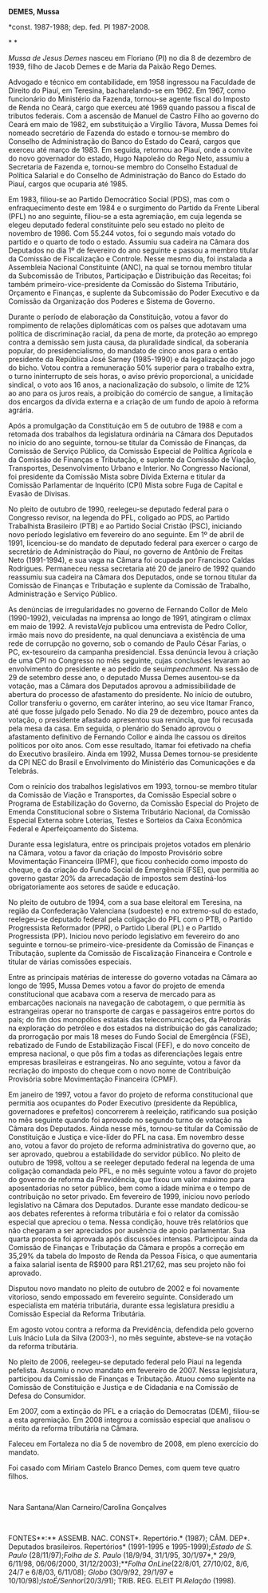 **DEMES, Mussa**

\*const. 1987-1988; dep. fed. PI 1987-2008.

* *

*Mussa de Jesus Demes* nasceu em Floriano (PI) no dia 8 de dezembro de
1939, filho de Jacob Demes e de Maria da Paixão Rego Demes.

Advogado e técnico em contabilidade, em 1958 ingressou na Faculdade de
Direito do Piauí, em Teresina, bacharelando-se em 1962. Em 1967, como
funcionário do Ministério da Fazenda, tornou-se agente fiscal do Imposto
de Renda no Ceará, cargo que exerceu até 1969 quando passou a fiscal de
tributos federais. Com a ascensão de Manuel de Castro Filho ao governo
do Ceará em maio de 1982, em substituição a Virgílio Távora, Mussa Demes
foi nomeado secretário de Fazenda do estado e tornou-se membro do
Conselho de Administração do Banco do Estado do Ceará, cargos que
exerceu até março de 1983. Em seguida, retornou ao Piauí, onde a convite
do novo governador do estado, Hugo Napoleão do Rego Neto, assumiu a
Secretaria de Fazenda e, tornou-se membro do Conselho Estadual de
Política Salarial e do Conselho de Administração do Banco do Estado do
Piauí, cargos que ocuparia até 1985.

Em 1983, filiou-se ao Partido Democrático Social (PDS), mas com o
enfraquecimento deste em 1984 e o surgimento do Partido da Frente
Liberal (PFL) no ano seguinte, filiou-se a esta agremiação, em cuja
legenda se elegeu deputado federal constituinte pelo seu estado no
pleito de novembro de 1986. Com 55.244 votos, foi o segundo mais votado
do partido e o quarto de todo o estado. Assumiu sua cadeira na Câmara
dos Deputados no dia 1º de fevereiro do ano seguinte e passou a membro
titular da Comissão de Fiscalização e Controle. Nesse mesmo dia, foi
instalada a Assembleia Nacional Constituinte (ANC), na qual se tornou
membro titular da Subcomissão de Tributos, Participação e Distribuição
das Receitas; foi também primeiro-vice-presidente da Comissão do Sistema
Tributário, Orçamento e Finanças, e suplente da Subcomissão do Poder
Executivo e da Comissão da Organização dos Poderes e Sistema de Governo.

Durante o período de elaboração da Constituição, votou a favor do
rompimento de relações diplomáticas com os países que adotavam uma
política de discriminação racial, da pena de morte, da proteção ao
emprego contra a demissão sem justa causa, da pluralidade sindical, da
soberania popular, do presidencialismo, do mandato de cinco anos para o
então presidente da República José Sarney (1985-1990) e da legalização
do jogo do bicho. Votou contra a remuneração 50% superior para o
trabalho extra, o turno ininterrupto de seis horas, o aviso prévio
proporcional, a unicidade sindical, o voto aos 16 anos, a nacionalização
do subsolo, o limite de 12% ao ano para os juros reais, a proibição do
comércio de sangue, a limitação dos encargos da dívida externa e a
criação de um fundo de apoio à reforma agrária.

Após a promulgação da Constituição em 5 de outubro de 1988 e com a
retomada dos trabalhos da legislatura ordinária na Câmara dos Deputados
no início do ano seguinte, tornou-se titular da Comissão de Finanças, da
Comissão de Serviço Público, da Comissão Especial de Política Agrícola e
da Comissão de Finanças e Tributação, e suplente da Comissão de Viação,
Transportes, Desenvolvimento Urbano e Interior. No Congresso Nacional,
foi presidente da Comissão Mista sobre Dívida Externa e titular da
Comissão Parlamentar de Inquérito (CPI) Mista sobre Fuga de Capital e
Evasão de Divisas.

No pleito de outubro de 1990, reelegeu-se deputado federal para o
Congresso revisor, na legenda do PFL, coligado ao PDS, ao Partido
Trabalhista Brasileiro (PTB) e ao Partido Social Cristão (PSC),
iniciando novo período legislativo em fevereiro do ano seguinte. Em 1º
de abril de 1991, licenciou-se do mandato de deputado federal para
exercer o cargo de secretário de Administração do Piauí, no governo de
Antônio de Freitas Neto (1991-1994), e sua vaga na Câmara foi ocupada
por Francisco Caldas Rodrigues. Permaneceu nessa secretaria até 20 de
janeiro de 1992 quando reassumiu sua cadeira na Câmara dos Deputados,
onde se tornou titular da Comissão de Finanças e Tributação e suplente
da Comissão de Trabalho, Administração e Serviço Público.

As denúncias de irregularidades no governo de Fernando Collor de Melo
(1990-1992), veiculadas na imprensa ao longo de 1991, atingiram o clímax
em maio de 1992. A revista*Veja* publicou uma entrevista de Pedro
Collor, irmão mais novo do presidente, na qual denunciava a existência
de uma rede de corrupção no governo, sob o comando de Paulo César
Farias, o PC, ex-tesoureiro da campanha presidencial. Essa denúncia
levou à criação de uma CPI no Congresso no mês seguinte, cujas
conclusões levaram ao envolvimento do presidente e ao pedido de
seu*impeachment.* Na sessão de 29 de setembro desse ano, o deputado
Mussa Demes ausentou-se da votação, mas a Câmara dos Deputados aprovou a
admissibilidade de abertura do processo de afastamento do presidente. No
início de outubro, Collor transferiu o governo, em caráter interino, ao
seu vice Itamar Franco, até que fosse julgado pelo Senado. No dia 29 de
dezembro, pouco antes da votação, o presidente afastado apresentou sua
renúncia, que foi recusada pela mesa da casa. Em seguida, o plenário do
Senado aprovou o afastamento definitivo de Fernando Collor e ainda lhe
cassou os direitos políticos por oito anos. Com esse resultado, Itamar
foi efetivado na chefia do Executivo brasileiro. Ainda em 1992, Mussa
Demes tornou-se presidente da CPI NEC do Brasil e Envolvimento do
Ministério das Comunicações e da Telebrás.

Com o reinício dos trabalhos legislativos em 1993, tornou-se membro
titular da Comissão de Viação e Transportes, da Comissão Especial sobre
o Programa de Estabilização do Governo, da Comissão Especial do Projeto
de Emenda Constitucional sobre o Sistema Tributário Nacional, da
Comissão Especial Externa sobre Loterias, Testes e Sorteios da Caixa
Econômica Federal e Aperfeiçoamento do Sistema.

Durante essa legislatura, entre os principais projetos votados em
plenário na Câmara, votou a favor da criação do Imposto Provisório sobre
Movimentação Financeira (IPMF), que ficou conhecido como imposto do
cheque, e da criação do Fundo Social de Emergência (FSE), que permitia
ao governo gastar 20% da arrecadação de impostos sem destiná-los
obrigatoriamente aos setores de saúde e educação.

No pleito de outubro de 1994, com a sua base eleitoral em Teresina, na
região da Confederação Valenciana (sudoeste) e no extremo-sul do estado,
reelegeu-se deputado federal pela coligação do PFL com o PTB, o Partido
Progressista Reformador (PPR), o Partido Liberal (PL) e o Partido
Progressista (PP)**.** Iniciou novo período legislativo em fevereiro do
ano seguinte e tornou-se primeiro-vice-presidente da Comissão de
Finanças e Tributação, suplente da Comissão de Fiscalização Financeira e
Controle e titular de várias comissões especiais.

Entre as principais matérias de interesse do governo votadas na Câmara
ao longo de 1995, Mussa Demes votou a favor do projeto de emenda
constitucional que acabava com a reserva de mercado para as embarcações
nacionais na navegação de cabotagem, o que permitia às estrangeiras
operar no transporte de cargas e passageiros entre portos do país; do
fim dos monopólios estatais das telecomunicações, da Petrobrás na
exploração do petróleo e dos estados na distribuição do gás canalizado;
da prorrogação por mais 18 meses do Fundo Social de Emergência (FSE),
rebatizado de Fundo de Estabilização Fiscal (FEF), e do novo conceito de
empresa nacional, o que pôs fim a todas as diferenciações legais entre
empresas brasileiras e estrangeiras. No ano seguinte, votou a favor da
recriação do imposto do cheque com o novo nome de Contribuição
Provisória sobre Movimentação Financeira (CPMF).

Em janeiro de 1997, votou a favor do projeto de reforma constitucional
que permitia aos ocupantes do Poder Executivo (presidente da República,
governadores e prefeitos) concorrerem à reeleição, ratificando sua
posição no mês seguinte quando foi aprovado no segundo turno de votação
na Câmara dos Deputados. Ainda nesse mês, tornou-se titular da Comissão
de Constituição e Justiça e vice-líder do PFL na casa. Em novembro desse
ano, votou a favor do projeto de reforma administrativa do governo que,
ao ser aprovado, quebrou a estabilidade do servidor público. No pleito
de outubro de 1998, voltou a se reeleger deputado federal na legenda de
uma coligação comandada pelo PFL, e no mês seguinte votou a favor do
projeto do governo de reforma da Previdência, que fixou um valor máximo
para aposentadorias no setor público, bem como a idade mínima e o tempo
de contribuição no setor privado. Em fevereiro de 1999, iniciou novo
período legislativo na Câmara dos Deputados. Durante esse mandato
dedicou-se aos debates referentes à reforma tributária e foi o relator
da comissão especial que apreciou o tema. Nessa condição, houve três
relatórios que não chegaram a ser apreciados por ausência de apoio
parlamentar. Sua quarta proposta foi aprovada após discussões intensas.
Participou ainda da Comissão de Finanças e Tributação da Câmara e propôs
a correção em 35,29% da tabela do Imposto de Renda da Pessoa Física, o
que aumentaria a faixa salarial isenta de R\$900 para R\$1.217,62, mas
seu projeto não foi aprovado.

Disputou novo mandato no pleito de outubro de 2002 e foi novamente
vitorioso, sendo empossado em fevereiro seguinte. Considerado um
especialista em matéria tributária, durante essa legislatura presidiu a
Comissão Especial da Reforma Tributária.

Em agosto votou contra a reforma da Previdência, defendida pelo governo
Luís Inácio Lula da Silva (2003-), no mês seguinte, absteve-se na
votação da reforma tributária.

No pleito de 2006, reelegeu-se deputado federal pelo Piauí na legenda
pefelista. Assumiu o novo mandato em fevereiro de 2007. Nessa
legislatura, participou da Comissão de Finanças e Tributação. Atuou como
suplente na Comissão de Constituição e Justiça e de Cidadania e na
Comissão de Defesa do Consumidor.

Em 2007, com a extinção do PFL e a criação do Democratas (DEM),
filiou-se a esta agremiação. Em 2008 integrou a comissão especial que
analisou o mérito da reforma tributária na Câmara.

Faleceu em Fortaleza no dia 5 de novembro de 2008, em pleno exercício do
mandato.

Foi casado com Míriam Castelo Branco Demes, com quem teve quatro filhos.

 

Nara Santana/Alan Carneiro/Carolina Gonçalves

 

FONTES**:** ASSEMB. NAC. CONST*. Repertório.* (1987); CÂM. DEP*.
Deputados brasileiros. Repertórios* (1991-1995 e 1995-1999);*Estado de
S. Paulo* (28/11/97);*Folha de S. Paulo* (18/9/94, 31/1/95, 30/1/97*,*
29/9, 6/11/98, 06/06/2000, 31/12/2003);***Folha OnLine*(22/8/01,
27/10/02, 8/6, 24/7 e 6/8/03, 6/11/08); *Globo* (30/9/92, 29/1/97 e
10/10/98);*IstoÉ/Senhor*(20/3/91); TRIB. REG. ELEIT PI.*Relação* (1998).

 
